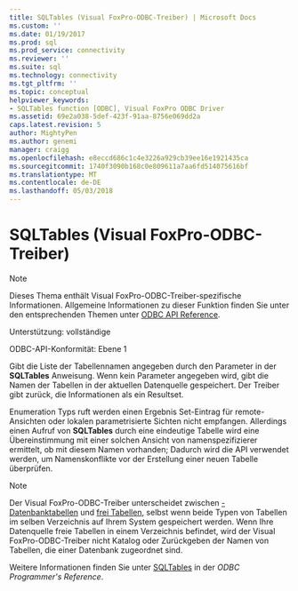 ```yaml
---
title: SQLTables (Visual FoxPro-ODBC-Treiber) | Microsoft Docs
ms.custom: ''
ms.date: 01/19/2017
ms.prod: sql
ms.prod_service: connectivity
ms.reviewer: ''
ms.suite: sql
ms.technology: connectivity
ms.tgt_pltfrm: ''
ms.topic: conceptual
helpviewer_keywords:
- SQLTables function [ODBC], Visual FoxPro ODBC Driver
ms.assetid: 69e2a038-5def-423f-91aa-8756e069dd2a
caps.latest.revision: 5
author: MightyPen
ms.author: genemi
manager: craigg
ms.openlocfilehash: e8eccd686c1c4e3226a929cb39ee16e1921435ca
ms.sourcegitcommit: 1740f3090b168c0e809611a7aa6fd514075616bf
ms.translationtype: MT
ms.contentlocale: de-DE
ms.lasthandoff: 05/03/2018
---
```

# <a name="sqltables-visual-foxpro-odbc-driver"></a>SQLTables (Visual FoxPro-ODBC-Treiber)
> [!NOTE]  
>  Dieses Thema enthält Visual FoxPro-ODBC-Treiber-spezifische Informationen. Allgemeine Informationen zu dieser Funktion finden Sie unter den entsprechenden Themen unter [ODBC API Reference](../../odbc/reference/syntax/odbc-api-reference.md).  
  
 Unterstützung: vollständige  
  
 ODBC-API-Konformität: Ebene 1  
  
 Gibt die Liste der Tabellennamen angegeben durch den Parameter in der **SQLTables** Anweisung. Wenn kein Parameter angegeben wird, gibt die Namen der Tabellen in der aktuellen Datenquelle gespeichert. Der Treiber gibt zurück, die Informationen als ein Resultset.  
  
 Enumeration Typs ruft werden einen Ergebnis Set-Eintrag für remote-Ansichten oder lokalen parametrisierte Sichten nicht empfangen. Allerdings einen Aufruf von **SQLTables** durch eine eindeutige Tabelle wird eine Übereinstimmung mit einer solchen Ansicht von namenspezifizierer ermittelt, ob mit diesem Namen vorhanden; Dadurch wird die API verwendet werden, um Namenskonflikte vor der Erstellung einer neuen Tabelle überprüfen.  
  
> [!NOTE]  
>  Der Visual FoxPro-ODBC-Treiber unterscheidet zwischen [-Datenbanktabellen](../../odbc/microsoft/visual-foxpro-terminology.md) und [frei Tabellen](../../odbc/microsoft/visual-foxpro-terminology.md), selbst wenn beide Typen von Tabellen im selben Verzeichnis auf Ihrem System gespeichert werden. Wenn Ihre Datenquelle freie Tabellen in einem Verzeichnis befindet, wird der Visual FoxPro-ODBC-Treiber nicht Katalog oder Zurückgeben der Namen von Tabellen, die einer Datenbank zugeordnet sind.  
  
 Weitere Informationen finden Sie unter [SQLTables](../../odbc/reference/syntax/sqltables-function.md) in der *ODBC Programmer's Reference*.
